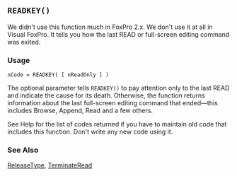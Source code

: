 ## `READKEY()`

We didn't use this function much in FoxPro 2.x. We don't use it at all in Visual FoxPro. It tells you how the last READ or full-screen editing command was exited.

### Usage

```foxpro
nCode = READKEY( [ nReadOnly ] )
```

The optional parameter tells `READKEY()` to pay attention only to the last READ and indicate the cause for its death. Otherwise, the function returns information about the last full-screen editing command that ended&mdash;this includes Browse, Append, Read and a few others.

See Help for the list of codes returned if you have to maintain old code that includes this function. Don't write any new code using it.

### See Also

[ReleaseType](s4g619.md), [TerminateRead](s4g630.md)